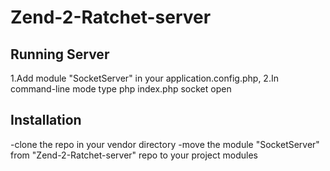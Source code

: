 Zend-2-Ratchet-server
=======================


Running Server 
---------------------------

1.Add module "SocketServer" in your application.config.php,
2.In command-line mode  type php  index.php socket open




Installation 
---------------------------
-clone the repo in your vendor directory
-move the module "SocketServer" from "Zend-2-Ratchet-server" repo to your project modules

